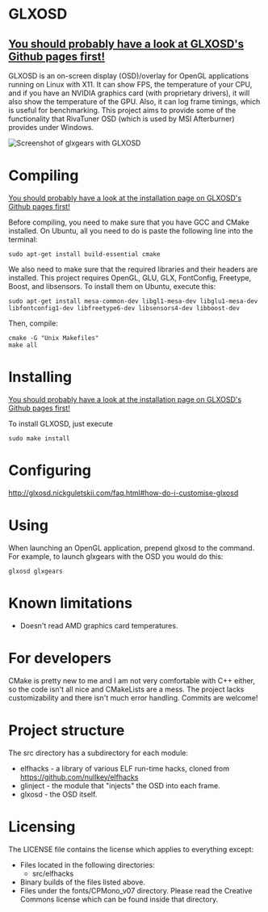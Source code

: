 GLXOSD
=============

[You should probably have a look at GLXOSD's Github pages first!](http://glxosd.nickguletskii.com/)
-------------
GLXOSD is an on-screen display (OSD)/overlay for OpenGL applications running on Linux with X11. It can show FPS, the temperature of your CPU, and if you have an NVIDIA graphics card (with proprietary drivers), it will also show the temperature of the GPU. Also, it can log frame timings, which is useful for benchmarking. This project aims to provide some of the functionality that RivaTuner OSD (which is used by MSI Afterburner) provides under Windows.

![Screenshot of glxgears with GLXOSD](https://raw.github.com/nickguletskii/GLXOSD/master/screenshots/glxgears.png "Screenshot of GLXOSD in glxgears")

Compiling
=============

[You should probably have a look at the installation page on GLXOSD's Github pages first!](http://glxosd.nickguletskii.com/install.html)

Before compiling, you need to make sure that you have GCC and CMake installed. On Ubuntu, all you need to do is paste the following line into the terminal:

```
sudo apt-get install build-essential cmake
```

We also need to make sure that the required libraries and their headers are installed. This project requires OpenGL, GLU, GLX, FontConfig, Freetype, Boost, and libsensors. To install them on Ubuntu, execute this:

```
sudo apt-get install mesa-common-dev libgl1-mesa-dev libglu1-mesa-dev libfontconfig1-dev libfreetype6-dev libsensors4-dev libboost-dev
```

Then, compile:

```
cmake -G "Unix Makefiles"
make all
```

Installing
=============

[You should probably have a look at the installation page on GLXOSD's Github pages first!](http://glxosd.nickguletskii.com/install.html)

To install GLXOSD, just execute

```
sudo make install
```

Configuring
=============

http://glxosd.nickguletskii.com/faq.html#how-do-i-customise-glxosd

Using
=============

When launching an OpenGL application, prepend glxosd to the command. For example, to launch glxgears with the OSD you would do this:

```
glxosd glxgears
```

Known limitations
=============

* Doesn't read AMD graphics card temperatures.

For developers
=============

CMake is pretty new to me and I am not very comfortable with C++ either, so the code isn't all nice and CMakeLists are a mess. The project lacks customizability and there isn't much error handling. Commits are welcome!

Project structure
=============

The src directory has a subdirectory for each module:

* elfhacks - a library of various ELF run-time hacks, cloned from https://github.com/nullkey/elfhacks
* glinject - the module that "injects" the OSD into each frame.
* glxosd - the OSD itself.

Licensing
=============

The LICENSE file contains the license which applies to everything except:

* Files located in the following directories:
	* src/elfhacks
* Binary builds of the files listed above.
* Files under the fonts/CPMono_v07 directory. Please read the Creative Commons license which can be found inside that directory.
